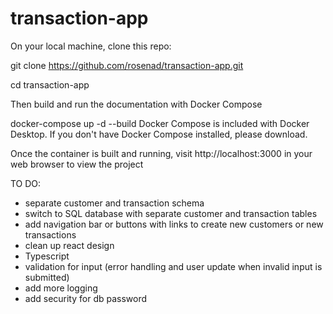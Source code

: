 # transaction-app

On your local machine, clone this repo:

git clone https://github.com/rosenad/transaction-app.git

cd transaction-app

Then build and run the documentation with Docker Compose

docker-compose up -d --build
Docker Compose is included with Docker Desktop. If you don't have Docker Compose installed, please download.

Once the container is built and running, visit http://localhost:3000 in your web browser to view the project


TO DO:
- separate customer and transaction schema
- switch to SQL database with separate customer and transaction tables
- add navigation bar or buttons with links to create new customers or new transactions
- clean up react design
- Typescript
- validation for input (error handling and user update when invalid input is submitted)
- add more logging
- add security for db password
